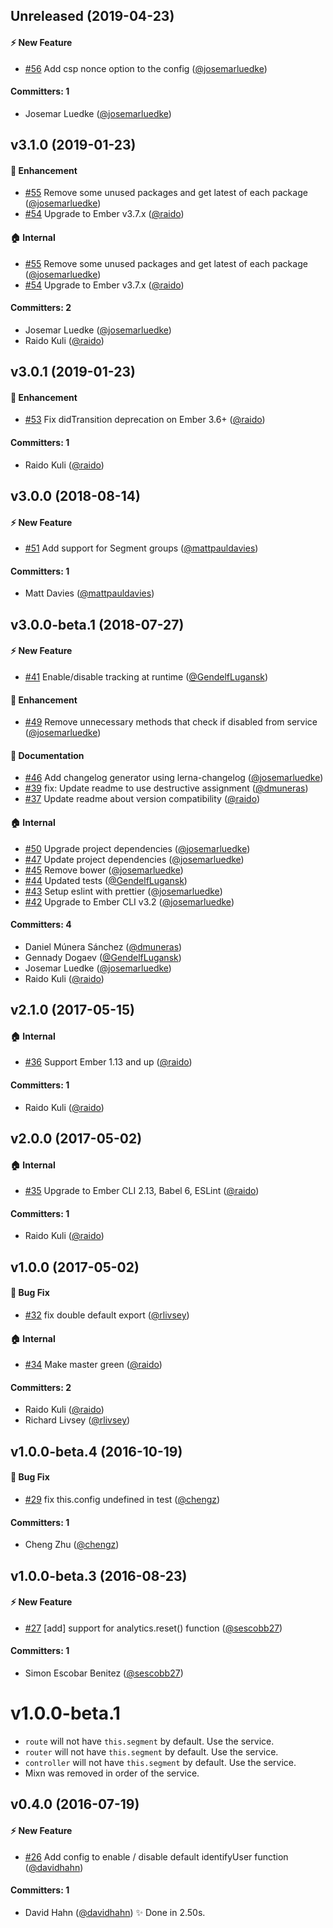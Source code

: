 ## Unreleased (2019-04-23)

#### :zap: New Feature
* [#56](https://github.com/josemarluedke/ember-cli-segment/pull/56) Add csp nonce option to the config ([@josemarluedke](https://github.com/josemarluedke))

#### Committers: 1
- Josemar Luedke ([@josemarluedke](https://github.com/josemarluedke))

## v3.1.0 (2019-01-23)

#### :rocket: Enhancement
* [#55](https://github.com/josemarluedke/ember-cli-segment/pull/55) Remove some unused packages and get latest of each package ([@josemarluedke](https://github.com/josemarluedke))
* [#54](https://github.com/josemarluedke/ember-cli-segment/pull/54) Upgrade to Ember v3.7.x ([@raido](https://github.com/raido))

#### :house: Internal
* [#55](https://github.com/josemarluedke/ember-cli-segment/pull/55) Remove some unused packages and get latest of each package ([@josemarluedke](https://github.com/josemarluedke))
* [#54](https://github.com/josemarluedke/ember-cli-segment/pull/54) Upgrade to Ember v3.7.x ([@raido](https://github.com/raido))

#### Committers: 2
- Josemar Luedke ([@josemarluedke](https://github.com/josemarluedke))
- Raido Kuli ([@raido](https://github.com/raido))

## v3.0.1 (2019-01-23)

#### :rocket: Enhancement
* [#53](https://github.com/josemarluedke/ember-cli-segment/pull/53) Fix didTransition deprecation on Ember 3.6+ ([@raido](https://github.com/raido))

#### Committers: 1
- Raido Kuli ([@raido](https://github.com/raido))

## v3.0.0 (2018-08-14)

#### :zap: New Feature
* [#51](https://github.com/josemarluedke/ember-cli-segment/pull/51) Add support for Segment groups ([@mattpauldavies](https://github.com/mattpauldavies))

#### Committers: 1
- Matt Davies ([@mattpauldavies](https://github.com/mattpauldavies))


## v3.0.0-beta.1 (2018-07-27)

#### :zap: New Feature
* [#41](https://github.com/josemarluedke/ember-cli-segment/pull/41) Enable/disable tracking at runtime ([@GendelfLugansk](https://github.com/GendelfLugansk))

#### :rocket: Enhancement
* [#49](https://github.com/josemarluedke/ember-cli-segment/pull/49) Remove unnecessary methods that check if disabled from service ([@josemarluedke](https://github.com/josemarluedke))

#### :memo: Documentation
* [#46](https://github.com/josemarluedke/ember-cli-segment/pull/46) Add changelog generator using lerna-changelog ([@josemarluedke](https://github.com/josemarluedke))
* [#39](https://github.com/josemarluedke/ember-cli-segment/pull/39) fix: Update readme to use destructive assignment ([@dmuneras](https://github.com/dmuneras))
* [#37](https://github.com/josemarluedke/ember-cli-segment/pull/37) Update readme about version compatibility ([@raido](https://github.com/raido))

#### :house: Internal
* [#50](https://github.com/josemarluedke/ember-cli-segment/pull/50) Upgrade project dependencies ([@josemarluedke](https://github.com/josemarluedke))
* [#47](https://github.com/josemarluedke/ember-cli-segment/pull/47) Update project dependencies ([@josemarluedke](https://github.com/josemarluedke))
* [#45](https://github.com/josemarluedke/ember-cli-segment/pull/45) Remove bower ([@josemarluedke](https://github.com/josemarluedke))
* [#44](https://github.com/josemarluedke/ember-cli-segment/pull/44) Updated tests ([@GendelfLugansk](https://github.com/GendelfLugansk))
* [#43](https://github.com/josemarluedke/ember-cli-segment/pull/43) Setup eslint with prettier  ([@josemarluedke](https://github.com/josemarluedke))
* [#42](https://github.com/josemarluedke/ember-cli-segment/pull/42)  Upgrade to Ember CLI v3.2  ([@josemarluedke](https://github.com/josemarluedke))

#### Committers: 4
- Daniel Múnera Sánchez ([@dmuneras](https://github.com/dmuneras))
- Gennady Dogaev ([@GendelfLugansk](https://github.com/GendelfLugansk))
- Josemar Luedke ([@josemarluedke](https://github.com/josemarluedke))
- Raido Kuli ([@raido](https://github.com/raido))

## v2.1.0 (2017-05-15)

#### :house: Internal
* [#36](https://github.com/josemarluedke/ember-cli-segment/pull/36) Support Ember 1.13 and up ([@raido](https://github.com/raido))

#### Committers: 1
- Raido Kuli ([@raido](https://github.com/raido))


## v2.0.0 (2017-05-02)

#### :house: Internal
* [#35](https://github.com/josemarluedke/ember-cli-segment/pull/35) Upgrade to Ember CLI 2.13, Babel 6, ESLint ([@raido](https://github.com/raido))

#### Committers: 1
- Raido Kuli ([@raido](https://github.com/raido))


## v1.0.0 (2017-05-02)

#### :bug: Bug Fix
* [#32](https://github.com/josemarluedke/ember-cli-segment/pull/32) fix double default export ([@rlivsey](https://github.com/rlivsey))

#### :house: Internal
* [#34](https://github.com/josemarluedke/ember-cli-segment/pull/34) Make master green ([@raido](https://github.com/raido))

#### Committers: 2
- Raido Kuli ([@raido](https://github.com/raido))
- Richard Livsey ([@rlivsey](https://github.com/rlivsey))


## v1.0.0-beta.4 (2016-10-19)

#### :bug: Bug Fix
* [#29](https://github.com/josemarluedke/ember-cli-segment/pull/29) fix this.config undefined in test ([@chengz](https://github.com/chengz))

#### Committers: 1
- Cheng Zhu ([@chengz](https://github.com/chengz))


## v1.0.0-beta.3 (2016-08-23)

#### :zap: New Feature
* [#27](https://github.com/josemarluedke/ember-cli-segment/pull/27) [add] support for analytics.reset() function ([@sescobb27](https://github.com/sescobb27))

#### Committers: 1
- Simon Escobar Benitez ([@sescobb27](https://github.com/sescobb27))

# v1.0.0-beta.1

- `route` will not have `this.segment` by default. Use the service.
- `router` will not have `this.segment` by default. Use the service.
- `controller` will not have `this.segment` by default. Use the service.
- Mixn was removed in order of the service.

## v0.4.0 (2016-07-19)

#### :zap: New Feature
* [#26](https://github.com/josemarluedke/ember-cli-segment/pull/26) Add config to enable / disable default identifyUser function ([@davidhahn](https://github.com/davidhahn))

#### Committers: 1
- David Hahn ([@davidhahn](https://github.com/davidhahn))
✨  Done in 2.50s.

